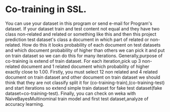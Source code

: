 # Co-training in SSL. 
 You can use your dataset in this program or send e-mail for Program's dataset. 
 If your dataset train and test content not equal and they have two class non-related and related or something like this and then 
 this project prediction test dataset's class a document in which part of related or non-related.
 How do this it looks probability of each document on test datasets and which document probability of higher than others we can pick it and put on train dataset
 so we can do this for many iterations.
 Generally,purpose of co-training is extend of train dataset.
 For each iteration,pick up 3 non-related document and 1 related document which probability of higher exactly close to 1.00.
 Firstly, you must select 12 non related and 4 related document on train dataset and other document on train dataset we should think that they are not classify
 split it for (co-training-train),(co-training-test) and start iterations so extend simple train dataset for fake test dataset(fake dataset=co-training-test).
 Finally, you can check on weka with NaiveBayesMultinominal train model and first test dataset,analyze of accuracy learning.

